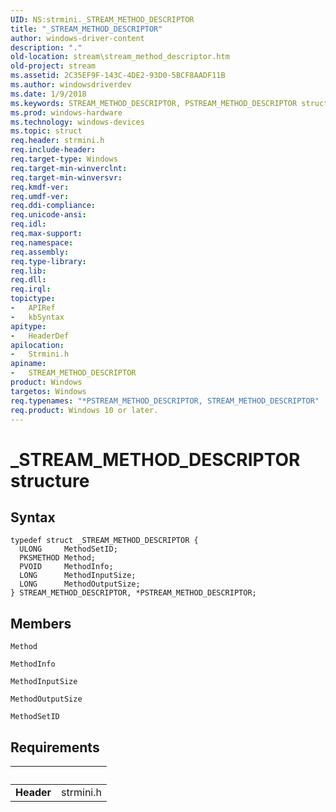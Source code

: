 ```yaml
---
UID: NS:strmini._STREAM_METHOD_DESCRIPTOR
title: "_STREAM_METHOD_DESCRIPTOR"
author: windows-driver-content
description: "."
old-location: stream\stream_method_descriptor.htm
old-project: stream
ms.assetid: 2C35EF9F-143C-4DE2-93D0-5BCF8AADF11B
ms.author: windowsdriverdev
ms.date: 1/9/2018
ms.keywords: STREAM_METHOD_DESCRIPTOR, PSTREAM_METHOD_DESCRIPTOR structure pointer [Streaming Media Devices], *PSTREAM_METHOD_DESCRIPTOR, STREAM_METHOD_DESCRIPTOR structure [Streaming Media Devices], stream.stream_method_descriptor, PSTREAM_METHOD_DESCRIPTOR, _STREAM_METHOD_DESCRIPTOR, strmini/PSTREAM_METHOD_DESCRIPTOR, strmini/STREAM_METHOD_DESCRIPTOR
ms.prod: windows-hardware
ms.technology: windows-devices
ms.topic: struct
req.header: strmini.h
req.include-header: 
req.target-type: Windows
req.target-min-winverclnt: 
req.target-min-winversvr: 
req.kmdf-ver: 
req.umdf-ver: 
req.ddi-compliance: 
req.unicode-ansi: 
req.idl: 
req.max-support: 
req.namespace: 
req.assembly: 
req.type-library: 
req.lib: 
req.dll: 
req.irql: 
topictype:
-	APIRef
-	kbSyntax
apitype:
-	HeaderDef
apilocation:
-	Strmini.h
apiname:
-	STREAM_METHOD_DESCRIPTOR
product: Windows
targetos: Windows
req.typenames: "*PSTREAM_METHOD_DESCRIPTOR, STREAM_METHOD_DESCRIPTOR"
req.product: Windows 10 or later.
---
```


# _STREAM_METHOD_DESCRIPTOR structure


## Syntax
````
typedef struct _STREAM_METHOD_DESCRIPTOR {
  ULONG     MethodSetID;
  PKSMETHOD Method;
  PVOID     MethodInfo;
  LONG      MethodInputSize;
  LONG      MethodOutputSize;
} STREAM_METHOD_DESCRIPTOR, *PSTREAM_METHOD_DESCRIPTOR;
````

## Members


`Method`



`MethodInfo`



`MethodInputSize`



`MethodOutputSize`



`MethodSetID`




## Requirements
| &nbsp; | &nbsp; |
| ---- |:---- |
| **Header** | strmini.h |